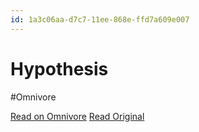 ```yaml
---
id: 1a3c06aa-d7c7-11ee-868e-ffd7a609e007
---
```


# Hypothesis
#Omnivore

[Read on Omnivore](https://omnivore.app/me/hypothesis-18df9fc12ca)
[Read Original](https://hypothes.is/a/k6EmSte6Ee6Wu1sZBrsvew)

